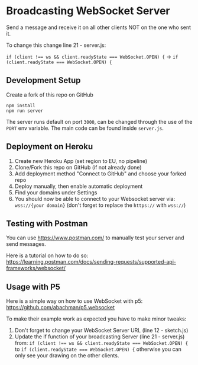 # Broadcasting WebSocket Server
Send a message and receive it on all other clients NOT on the one who sent it. 

To change this change line 21 - server.js:

`if (client !== ws && client.readyState === WebSocket.OPEN) {` -> `if (client.readyState === WebSocket.OPEN) {`

## Development Setup
Create a fork of this repo on GitHub
```
npm install
npm run server
```
The server runs default on port `3000`, can be changed through the use of the `PORT` env variable.
The main code can be found inside `server.js`.

## Deployment on Heroku
1. Create new Heroku App (set region to EU, no pipeline)
2. Clone/Fork this repo on GitHub (if not already done)
3. Add deployment method "Connect to GitHub" and choose your forked repo
4. Deploy manually, then enable automatic deployment 
5. Find your domains under Settings
6. You should now be able to connect to your Websocket server via: `wss://{your domain}` (don't forget to replace the `https://` with `wss://`)

## Testing with Postman
You can use https://www.postman.com/ to manually test your server and send messages.

Here is a tutorial on how to do so:
https://learning.postman.com/docs/sending-requests/supported-api-frameworks/websocket/

## Usage with P5
Here is a simple way on how to use WebSocket with p5:
https://github.com/abachman/p5.websocket

To make their example work as expected you have to make minor tweaks:
1. Don't forget to change your WebSocket Server URL (line 12 - sketch.js)
2. Update the if function of your broadcasting Server (line 21 - server.js) from:
   `if (client !== ws && client.readyState === WebSocket.OPEN) {`
   to `if (client.readyState === WebSocket.OPEN) {` otherwise you can only see your drawing on the other clients.
